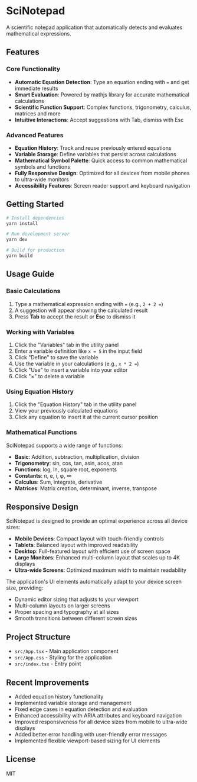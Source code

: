 # SciNotepad

A scientific notepad application that automatically detects and evaluates mathematical expressions.

## Features

### Core Functionality
- **Automatic Equation Detection**: Type an equation ending with `=` and get immediate results
- **Smart Evaluation**: Powered by mathjs library for accurate mathematical calculations
- **Scientific Function Support**: Complex functions, trigonometry, calculus, matrices and more
- **Intuitive Interactions**: Accept suggestions with Tab, dismiss with Esc

### Advanced Features
- **Equation History**: Track and reuse previously entered equations
- **Variable Storage**: Define variables that persist across calculations
- **Mathematical Symbol Palette**: Quick access to common mathematical symbols and functions
- **Fully Responsive Design**: Optimized for all devices from mobile phones to ultra-wide monitors
- **Accessibility Features**: Screen reader support and keyboard navigation

## Getting Started

```bash
# Install dependencies
yarn install

# Run development server
yarn dev

# Build for production
yarn build
```

## Usage Guide

### Basic Calculations
1. Type a mathematical expression ending with `=` (e.g., `2 + 2 =`)
2. A suggestion will appear showing the calculated result
3. Press **Tab** to accept the result or **Esc** to dismiss it

### Working with Variables
1. Click the "Variables" tab in the utility panel
2. Enter a variable definition like `x = 5` in the input field
3. Click "Define" to save the variable
4. Use the variable in your calculations (e.g., `x * 2 =`)
5. Click "Use" to insert a variable into your editor
6. Click "×" to delete a variable

### Using Equation History
1. Click the "Equation History" tab in the utility panel
2. View your previously calculated equations
3. Click any equation to insert it at the current cursor position

### Mathematical Functions
SciNotepad supports a wide range of functions:
- **Basic**: Addition, subtraction, multiplication, division
- **Trigonometry**: sin, cos, tan, asin, acos, atan
- **Functions**: log, ln, square root, exponents
- **Constants**: π, e, i, φ, ∞
- **Calculus**: Sum, integrate, derivative
- **Matrices**: Matrix creation, determinant, inverse, transpose

## Responsive Design

SciNotepad is designed to provide an optimal experience across all device sizes:

- **Mobile Devices**: Compact layout with touch-friendly controls
- **Tablets**: Balanced layout with improved readability
- **Desktop**: Full-featured layout with efficient use of screen space
- **Large Monitors**: Enhanced multi-column layout that scales up to 4K displays
- **Ultra-wide Screens**: Optimized maximum width to maintain readability

The application's UI elements automatically adapt to your device screen size, providing:

- Dynamic editor sizing that adjusts to your viewport
- Multi-column layouts on larger screens
- Proper spacing and typography at all sizes
- Smooth transitions between different screen sizes

## Project Structure

- `src/App.tsx` - Main application component
- `src/App.css` - Styling for the application
- `src/index.tsx` - Entry point

## Recent Improvements

- Added equation history functionality
- Implemented variable storage and management
- Fixed edge cases in equation detection and evaluation
- Enhanced accessibility with ARIA attributes and keyboard navigation
- Improved responsiveness for all device sizes from mobile to ultra-wide displays
- Added better error handling with user-friendly error messages
- Implemented flexible viewport-based sizing for UI elements

## License

MIT
